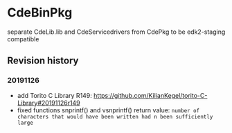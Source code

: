 # CdeBinPkg
separate CdeLib.lib and CdeServicedrivers from CdePkg to be edk2-staging compatible


## Revision history
### 20191126
* add Torito C Library R149: https://github.com/KilianKegel/torito-C-Library#20191126r149
* fixed functions snprintf() and vsnprintf() return value: ```number of characters that would have been written had n been sufficiently large```